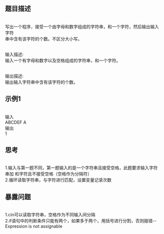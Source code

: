 ## 题目描述

<br>写出一个程序，接受一个由字母和数字组成的字符串，和一个字符，然后输出输入字符<br>串中含有该字符的个数。不区分大小写。

<br>输入描述:
<br>输入一个有字母和数字以及空格组成的字符串，和一个字符。

<br>输出描述:
<br>输出输入字符串中含有该字符的个数。

## 示例1
<br>输入
<br>ABCDEF A
<br>输出
<br>1

## 思考
<br>1.输入与第一题不同，第一题输入的是一个字符串且接受空格，此题要求输入字符串加      和字符且不接受空格（空格作为分隔符）
<br>2.循环读取字符串，与字符进行匹配，设置变量记录次数

## 暴露问题
<br>1.cin可以读取字符串，空格作为不同输入间分隔
<br>2.if语句中的判断条件只能有两个，如果多于两个，用括号进行分割，否则报错--Expression is not assignable

